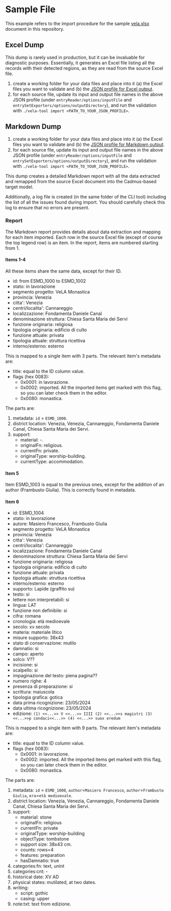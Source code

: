 # Sample File

This example refers to the import procedure for the sample [vela.xlsx](../vela.xlsx) document in this repository.

## Excel Dump

This dump is rarely used in production, but it can be invaluable for diagnostic purposes. Essentially, it generates an Excel file listing all the records with their detected regions, as they are read from the source Excel file.

1. create a working folder for your data files and place into it (a) the Excel files you want to validate and (b) the [JSON profile for Excel output](../vela-tool/Assets/Dump-xlsx.json).
2. for each source file, update its input and output file names in the above JSON profile (under `entryReader/options/inputFile` and `entrySetExporters/options/outputDirectory`), and run the validation with `./vela-tool import <PATH_TO_YOUR_JSON_PROFILE>`.

## Markdown Dump

1. create a working folder for your data files and place into it (a) the Excel files you want to validate and (b) the [JSON profile for Markdown output](../vela-tool/Assets/Dump-md.json).
2. for each source file, update its input and output file names in the above JSON profile (under `entryReader/options/inputFile` and `entrySetExporters/options/outputDirectory`), and run the validation with `./vela-tool import <PATH_TO_YOUR_JSON_PROFILE>`.

This dump creates a detailed Markdown report with all the data extracted and remapped from the source Excel document into the Cadmus-based target model.

Additionally, a log file is created (in the same folder of the CLI tool) including the list of all the issues found during import. You should carefully check this log to ensure that no errors are present.

### Report

The Markdown report provides details about data extraction and mapping for each item imported. Each row in the source Excel file (except of course the top legend row) is an item. In the report, items are numbered starting from 1.

#### Items 1-4

All these items share the same data, except for their ID.

- id: from ESMD_1000 to ESMD_1002
- stato: in lavorazione
- segmento progetto: VeLA Monastica
- provincia: Venezia
- citta': Venezia
- centri/localita': Cannareggio
- localizzazione: Fondamenta Daniele Canal
- denominazione struttura: Chiesa Santa Maria dei Servi
- funzione originaria: religiosa
- tipologia originaria: edificio di culto
- funzione attuale: privata
- tipologia attuale: struttura ricettiva
- interno/esterno: esterno

This is mapped to a single item with 3 parts. The relevant item's metadata are:

- title: equal to the ID column value.
- flags (hex 0083):
  - 0x0001: in lavorazione.
  - 0x0002: imported. All the imported items get marked with this flag, so you can later check them in the editor.
  - 0x0080: monastica.

The parts are:

1. metadata: `id` = `ESMD_1000`.
2. district location: Venezia, Venezia, Cannareggio, Fondamenta Daniele Canal, Chiesa Santa Maria dei Servi.
3. support:
     - material: -.
     - originalFn: religious.
     - currentFn: private.
     - originalType: worship-building.
     - currentType: accommodation.

#### Item 5

Item ESMD_1003 is equal to the previous ones, except for the addition of an author (Frambusto Giulia). This is correctly found in metadata.

#### Item 6

- id: ESMD_1004
- stato: in lavorazione
- autore: Masiero Francesco, Frambusto Giulia
- segmento progetto: VeLA Monastica
- provincia: Venezia
- citta': Venezia
- centri/localita': Cannareggio
- localizzazione: Fondamenta Daniele Canal
- denominazione struttura: Chiesa Santa Maria dei Servi
- funzione originaria: religiosa
- tipologia originaria: edificio di culto
- funzione attuale: privata
- tipologia attuale: struttura ricettiva
- interno/esterno: esterno
- supporto: Lapide (graffito su)
- testo: si
- lettere non interpretabili: si
- lingua: LAT
- funzione non definibile: si
- cifra: romana
- cronologia: età medioevale
- secolo: xv secolo
- materia: materiale litico
- misure supporto: 38x43
- stato di conservazione: mutilo
- damnatio: si
- campo: aperto
- solco: V??
- incisione: si
- scalpello: si
- impaginazione del testo: piena pagina??
- numero righe: 4
- presenza di preparazione: si
- scrittura: maiuscola
- tipologia grafica: gotica
- data prima ricognizione: 23/05/2024
- data ultima ricognizione: 23/05/2024
- edizione: `(1) <<...>> V <<...>> IIII (2) <<...>>s magistri (3) <<...>>p condaci<<...>> (4) <<...>> suox eredum`

This is mapped to a single item with 9 parts. The relevant item's metadata are:

- title: equal to the ID column value.
- flags (hex 0083):
  - 0x0001: in lavorazione.
  - 0x0002: imported. All the imported items get marked with this flag, so you can later check them in the editor.
  - 0x0080: monastica.

The parts are:

1. metadata: `id` = `ESMD_1000`, `author`=`Masiero Francesco`, `author`=`Frambusto Giulia`, `era`=`età medioevale`.
2. district location: Venezia, Venezia, Cannareggio, Fondamenta Daniele Canal, Chiesa Santa Maria dei Servi.
3. support:
      - material: stone
      - originalFn: religious
      - currentFn: private
      - originalType: worship-building
      - objectType: tombstone
      - support size: 38x43 cm.
      - counts: rows=4
      - features: preparation
      - hasDamnatio: true
4. categories:fn: text, unint
5. categories:cnt: -
6. historical date: XV AD
7. physical states: mutilated, at two dates.
8. writing:
      - script: gothic
      - casing: upper
9. note:txt: text from edizione.
